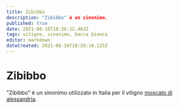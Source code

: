 ```yaml
---
title: Zibibbo
description: "Zibibbo" è un sinonimo.
published: true
date: 2021-08-16T18:26:12.463Z
tags: vitigno, sinonimo, bacca bianca
editor: markdown
dateCreated: 2021-08-16T18:26:10.125Z
---
```


# Zibibbo

"Zibibbo" è un sinonimo utilizzato in Italia per il vitigno [moscato di alessandria](/vitigni/bacca-bianca/moscato-di-alessandria).